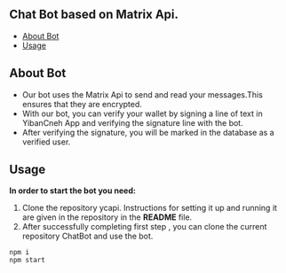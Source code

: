 ## Chat Bot based on Matrix Api.

- [About Bot](#about-bot)
- [Usage](#usage)

## About Bot
- Our bot uses the Matrix Api to send and read your messages.This ensures that they are encrypted.
- With our bot, you can verify your wallet by signing a line of text in YibanCneh App and verifying the signature line with the bot. 
- After verifying the signature, you will be marked in the database as a verified user.

## Usage

**In order to start the bot you need:**

1) Clone the repository ycapi. Instructions for setting it up and running it are given in the repository in the **README** file.
2) After successfully completing first step , you can clone the current repository ChatBot and use the bot.
```
npm i
npm start
```

